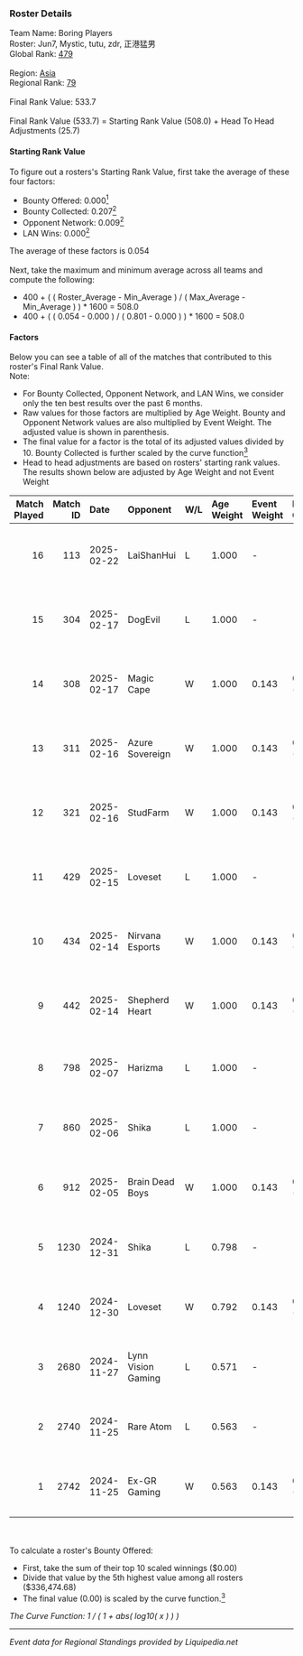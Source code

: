 ### Roster Details<br />
Team Name: Boring Players<br />
Roster: Jun7, Mystic, tutu, zdr, 正港猛男<br />
Global Rank: [479](../standings_global.md)<br />
<br />
Region: [Asia]( ../standings_asia.md)<br />
Regional Rank: [79]( ../standings_asia.md)<br />
<br />
Final Rank Value:  533.7<br />
<br />
Final Rank Value (533.7) = Starting Rank Value (508.0) + Head To Head Adjustments (25.7)<br />

#### Starting Rank Value<br />
To figure out a rosters's Starting Rank Value, first take the average of these four factors:<br />
- Bounty Offered: 0.000[<sup>1</sup>](#table2)
- Bounty Collected: 0.207[<sup>2</sup>](#table1)
- Opponent Network: 0.009[<sup>2</sup>](#table1)
- LAN Wins: 0.000[<sup>2</sup>](#table1)

The average of these factors is 0.054<br />
<br />
Next, take the maximum and minimum average across all teams and compute the following:<br />
- 400 + ( ( Roster_Average - Min_Average ) / ( Max_Average - Min_Average ) ) * 1600 = 508.0
- 400 + ( ( 0.054 - 0.000 ) / ( 0.801 - 0.000 ) ) * 1600 = 508.0


#### Factors<br />
Below you can see a table of all of the matches that contributed to this roster's Final Rank Value.<br />
Note:<br />

- For Bounty Collected, Opponent Network, and LAN Wins, we consider only the ten best results over the past 6 months.
- Raw values for those factors are multiplied by Age Weight. Bounty and Opponent Network values are also multiplied by Event Weight. The adjusted value is shown in parenthesis.
- The final value for a factor is the total of its adjusted values divided by 10. Bounty Collected is further scaled by the curve function[<sup>3</sup>](#curveFunction)
- Head to head adjustments are based on rosters' starting rank values. The results shown below are adjusted by Age Weight and not Event Weight
<span id="table1"></span><br />


| Match Played | Match ID | Date       | Opponent           | W/L | Age Weight | Event Weight | Bounty Collected | Opponent Network | LAN Wins  | H2H Adj. | Roster                          |
| -: | -: | :- | :- | :- | :- | :- | :- | :- | :- | -: | :- |
|           16 |      113 | 2025-02-22 | LaiShanHui         | L   | 1.000      | -            | -                | -                | -         |   -20.54 | Jun7, Mystic, tutu, zdr, 正港猛男   |
|           15 |      304 | 2025-02-17 | DogEvil            | L   | 1.000      | -            | -                | -                | -         |    -4.83 | Jun7, Mystic, tutu, zdr, 正港猛男   |
|           14 |      308 | 2025-02-17 | Magic Cape         | W   | 1.000      | 0.143        | 0.004 (0.001)    | 0.201 (0.029)    | 0 (0.000) |    22.93 | Jun7, Mystic, tutu, zdr, 正港猛男   |
|           13 |      311 | 2025-02-16 | Azure Sovereign    | W   | 1.000      | 0.143        | 0.000 (0.000)    | 0.047 (0.007)    | 0 (0.000) |    11.00 | Jun7, Mystic, tutu, zdr, 正港猛男   |
|           12 |      321 | 2025-02-16 | StudFarm           | W   | 1.000      | 0.143        | 0.000 (0.000)    | 0.093 (0.013)    | 0 (0.000) |    10.46 | Jun7, Mystic, tutu, zdr, 正港猛男   |
|           11 |      429 | 2025-02-15 | Loveset            | L   | 1.000      | -            | -                | -                | -         |   -20.09 | Jun7, Mystic, tutu, zdr, 正港猛男   |
|           10 |      434 | 2025-02-14 | Nirvana Esports    | W   | 1.000      | 0.143        | 0.000 (0.000)    | 0.102 (0.015)    | 0 (0.000) |    17.28 | Jun7, Mystic, tutu, zdr, 正港猛男   |
|            9 |      442 | 2025-02-14 | Shepherd Heart     | W   | 1.000      | 0.143        | 0.000 (0.000)    | 0.000 (0.000)    | 0 (0.000) |    10.74 | Jun7, Mystic, tutu, zdr, 正港猛男   |
|            8 |      798 | 2025-02-07 | Harizma            | L   | 1.000      | -            | -                | -                | -         |    -5.58 | Jun7, Mystic, s1ayer, tutu, zdr |
|            7 |      860 | 2025-02-06 | Shika              | L   | 1.000      | -            | -                | -                | -         |   -12.95 | Jun7, Mystic, s1ayer, tutu, zdr |
|            6 |      912 | 2025-02-05 | Brain Dead Boys    | W   | 1.000      | 0.143        | 0.000 (0.000)    | 0.000 (0.000)    | 0 (0.000) |    10.44 | Jun7, Mystic, s1ayer, tutu, zdr |
|            5 |     1230 | 2024-12-31 | Shika              | L   | 0.798      | -            | -                | -                | -         |   -11.18 | Jun7, Mystic, s1ayer, tutu, zdr |
|            4 |     1240 | 2024-12-30 | Loveset            | W   | 0.792      | 0.143        | 0.000 (0.000)    | 0.140 (0.016)    | 0 (0.000) |     8.38 | Jun7, Mystic, s1ayer, tutu, zdr |
|            3 |     2680 | 2024-11-27 | Lynn Vision Gaming | L   | 0.571      | -            | -                | -                | -         |    -2.45 | Jun7, Mystic, s1ayer, tutu, zdr |
|            2 |     2740 | 2024-11-25 | Rare Atom          | L   | 0.563      | -            | -                | -                | -         |    -1.32 | Jun7, Mystic, s1ayer, tutu, zdr |
|            1 |     2742 | 2024-11-25 | Ex-GR Gaming       | W   | 0.563      | 0.143        | 0.011 (0.001)    | 0.102 (0.008)    | 0 (0.000) |    13.42 | Jun7, Mystic, s1ayer, tutu, zdr |

<br />
<span id="table2"></span><br />
To calculate a roster's Bounty Offered:<br />

- First, take the sum of their top 10 scaled winnings ($0.00)
- Divide that value by the 5th highest value among all rosters ($336,474.68)
- The final value (0.00) is scaled by the curve function.[<sup>3</sup>](#curveFunction)

<span id="curveFunction"></span>_The Curve Function: 1 / ( 1 + abs( log10( x ) ) )_<br />

---
_Event data for Regional Standings provided by Liquipedia.net_<br />
